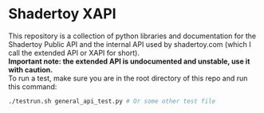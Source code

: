 # Shadertoy XAPI
This repository is a collection of python libraries and documentation
for the Shadertoy Public API and the internal API used by shadertoy.com
(which I call the extended API or XAPI for short).\
**Important note: the extended API is undocumented and unstable, use it with caution.**\
To run a test, make sure you are in the root directory of this repo and run this command:
```sh
./testrun.sh general_api_test.py # Or some other test file
```